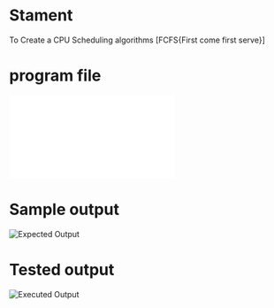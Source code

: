 # Stament
To Create a CPU Scheduling algorithms [FCFS{First come first serve}]

# program file
![program file](FCFS.java)

# Sample output
![Expected Output](https://github.com/user-attachments/assets/3fce46c4-8f83-4a52-9ea0-36ae4c26e29d)

# Tested output
![Executed Output](https://github.com/user-attachments/assets/1d041058-e794-42a7-8c24-c3b47043b777)
